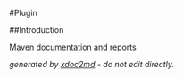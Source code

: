 
#Plugin

##Introduction


[Maven documentation and reports](http://dev.lutece.paris.fr/plugins/module-myportal-mytasks/)



 *generated by [xdoc2md](https://github.com/lutece-platform/tools-maven-xdoc2md-plugin) - do not edit directly.*